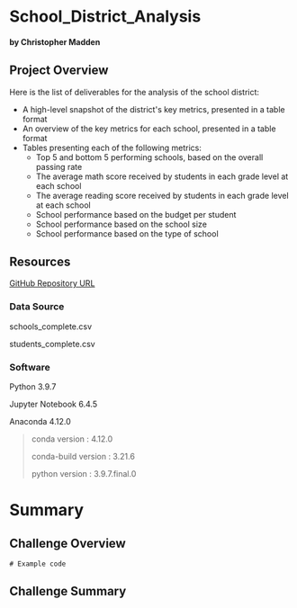 # School_District_Analysis
#### by Christopher Madden


## Project Overview
Here is the list of deliverables for the analysis of the school district: 

  - A high-level snapshot of the district's key metrics, presented in a table format
  - An overview of the key metrics for each school, presented in a table format
  - Tables presenting each of the following metrics:
    - Top 5 and bottom 5 performing schools, based on the overall passing rate
    - The average math score received by students in each grade level at each school
    - The average reading score received by students in each grade level at each school
    - School performance based on the budget per student
    - School performance based on the school size 
    - School performance based on the type of school


## Resources

[GitHub Repository URL](https://github.com/maddenc33/School_District_Analysis)

### Data Source

schools_complete.csv

students_complete.csv

### Software

Python 3.9.7

Jupyter Notebook 6.4.5

Anaconda 4.12.0

> conda version : 4.12.0
> 
> conda-build version : 3.21.6
> 
> python version : 3.9.7.final.0

# Summary

## Challenge Overview

```
# Example code
```

## Challenge Summary
